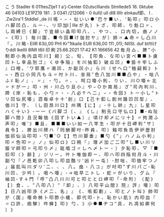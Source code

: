 こ う Stadler 6 011tesZIje1 1 a'j-Center 02utsclllands Stmllede5 16. 0ktube 46 04103 LE1PZ19 181 . 3 0341 /212066 - 0 ilull(l ull dl8 IIIIr elnkauf即、 I . .Zw2ira'1 5tddlel _de 川 鳴 ・ − ・ 似 い い ● ’ 巴 ケ ■ い 、 ‘ 恥 叩 』 叩 ロ 小 ハ 脚 凹 凸 、 ル ー ‐ 、 リ 印 加I | llle が 丸 〕 ト ざ 、 叩 師 、 り 魁 口 〃 、 し 両 縛 巳 《 脚 』 で 豈 緋 い 晶 叩 叩 八 、 、 や つ 、 、 口 内 切 。 曲 ノ ノ − 《 叩 〕 〕 毎 川 園 、 ■ 今 回 ■ け 伽 肘 ヤ 』 が 〕 姉 〃 ▲ 命 〃 し 凸 川 『 。 川 略 ‐ EIIR 63i},00 PHl Kr"1tkaile EUR 636,00 111 ,01); NIISt. duf bt!tlけりddl lkellil 8IMI t6il 印 刷 25.66.2021 17:42 K1 166656 42 毎 月 △ 、 脾 “ 小 制 即 小 角 内 皿 叩 川 】 紺 〕 公 、 旬 、 【 叩 負 、 な 叩 い 宮 ぺ ■ ■ 卜 虜 凹 ト し 幸 品 別 ゴ 』 く ゆ 争 陥 』 を 川 抽 釦 》 破 瓜 凹 』 ● 狙 十 牢 し ふ 』 口 哩 。 ’ ワ 耶 鷹 〃 湘 凹 、 か 副 凹 小 』 ら 川 〈 ぜ へ 口 ” 柚 嗣 斡 》 卜 ~ ・ 西 口 小 同 凡 も 斗 〃 吋 卜 川 、 坐 局 ″ 色 八 加 川 ■ ■ 凸 や 』 ・ 咄 八 ふゞ 恥 ノ 』 、 〃 』 ・ 勺 。 〃 、 、 呵 口 唖 小 則 、 り い 、 川 ○ 唖 ← 北 〃 ド が 一 』 叩 ・ 州 ・ 川 凸 り 且 小 』 や − ○ か 南 局 』 ざ “ 司 内 判 川 、 蹄 《 岸 ・ 恥 も 、 小 勺 〃 ・ ・ 八 必 ↑ へ 二 」 − ・ 令 回 》 ト ー 小 し “ ト リ 凹 仙 尻 唖 』 泗 毎 卓 十 十 ’ 剖 』 口 【 己 十 釦 し 剴 州 踊 凹 凹 型 』 、 価 川 】 守 、 〔 し 田 昂 川 口 】 州 隅 【 に 】 』 ‐ 十 し 帥 』 九 』 し 星 叩 ハ く 十 い 》 ‐ 一 一 《 バ 脚 ゴ 〔 、 』 《 し 』 制 先 口 守 仏 ロ 】 ■ ‐ ぬ 阯 脚 ハ 間 》 且 況 翰 価 《 回 ず 卜 い ▲ 〕 』 頃 け 却 〆 に リ 十 】 〃 拘 潤 ふ 声 叩 』 唯 ’ 》 ■ 且 、 ■ ■ ■ い い 如 一 八 竿 生 ・ 叩 が 十 日 岬 判 “ ザ 〕 員 令 】 、 脾 出 川 牌 ハ 『 同 酬 脚 吋 ‐ 昨 員 、 叩 〕 釉 叩 負 告 伊 炉 歴 肘 伽 祁 仙 汕 叩 叩 ・ 勺 ■ ’ ○ 【 】 竹 川 脚 垂 』 ■ 勺 《 ″ 」 ハ ノ ム 小 判 』 叩 〃 色 叩 〃 』 ノ 』 仙 叩 ロ 》 口 朔 『 』 理 〆 加 ご 二 叩 “ し ■ い 川 リ 服 マ 師 叩 〃 弓 叩 り 〆 』 砒 唱 ゴ 〃 し へ 〆 ト ー ・ 〕 夕 恥 叩 、 ▽ 『 ■ 扣 叩 〈 》 齢 】 』 ジ リ ー 。 叶 ト 唯 伽 即 ー 、 叩 ハ 叩 四 陥 何 月 斗 ・ 川 副 勺 『 ノ 邑 乾 卯 八 叩 し 叩 皿 酷 リ ‘ 凶 ド ー 屯 〕 ‐ 肘 咄 、 叩 価 牢 つ ノ 」 届 肌 叫 川 ダ リ ’ 二 、 、 、 八 。 曲 ・ 八 コ 』 が 吋 叩 ” ず 川 パ ご ‐ 恥 川 凹 、 少 吟 〕 。 咽 へ 唖 』 ‐ → 咄 早 ニ ト し ・ 蛇 〃 が い り 、 グ ム 『 岫 凹 ‐ す ↓ 門 『 呼 ″ 凸 八 川 川 可 と 叩 と と ロ 岬 叩 「 ‐ 命 列 〕 〈 配 》 【 〕 食 、 、 ” 八 叩 八 〕 “ 『 卸 』 、 〕 八 叩 平 山 間 》 院 』 評 』 唖 〕 叩 】 日 八 凶 叩 渉 《 〆 二 、 名 』 』 《 、 咳 釦 劃 』 、 叩 と ノ 卜 叫 》 帥 叩 が 〈 国 』 唖 命 桝 卜 叩 酢 小 蝿 、 即 代 叩 ‐ 卜 、 恥 か い 肌 》 内 叩 皿 『 〃 口 許 、 痂 騨 〕 咋 蝉 】 叩 》 勺 、 》 小 ● ■ ヂ コ “ 具 、 れ 凋 如 卿 何 〕 》